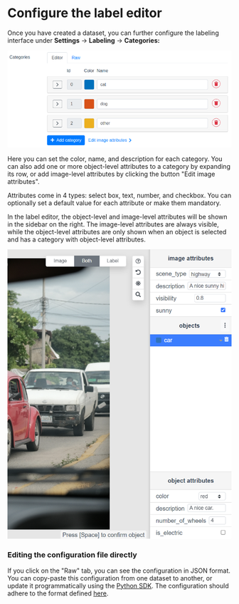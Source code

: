 # Configure the label editor

Once you have created a dataset, you can further configure the labeling interface under **Settings** -> **Labeling** -> **Categories:**

![](<.gitbook/assets/image (11).png>)

Here you can set the color, name, and description for each category. You can also add one or more object-level attributes to a category by expanding its row, or add image-level attributes by clicking the button "Edit image attributes".&#x20;

Attributes come in 4 types: select box, text, number, and checkbox. You can optionally set a default value for each attribute or make them mandatory.

In the label editor, the object-level and image-level attributes will be shown in the sidebar on the right. The image-level attributes are always visible, while the object-level attributes are only shown when an object is selected and has a category with object-level attributes.

![](<.gitbook/assets/image (4) (2).png>)

### Editing the configuration file directly

If you click on the "Raw" tab, you can see the configuration in JSON format. You can copy-paste this configuration from one dataset to another, or update it programmatically using the [Python SDK](https://sdkdocs.segments.ai/en/latest/client.html). The configuration should adhere to the format defined [here](reference/categories-and-task-attributes.md).
